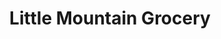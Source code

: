 ---
title: "Little Mountain Grocery"
url: /mount-vernon/little-mountain-grocery/
shop: convenience
---